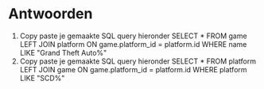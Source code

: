 # Antwoorden

1. Copy paste je gemaakte SQL query hieronder
   SELECT * FROM game LEFT JOIN platform ON game.platform_id = platform.id WHERE name LIKE "Grand Theft Auto%"
2. Copy paste je gemaakte SQL query hieronder
   SELECT * FROM platform LEFT JOIN game ON game.platform_id = platform.id WHERE platform LIKE "SCD%"
